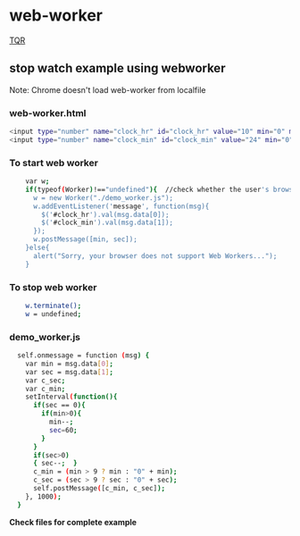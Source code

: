 # web-worker
[TQR](https://touqeer-ahmad.herokuapp.com/)

## stop watch example using webworker


Note: Chrome doesn't load web-worker from localfile

### web-worker.html
```sh
<input type="number" name="clock_hr" id="clock_hr" value="10" min="0" max="59">
<input type="number" name="clock_min" id="clock_min" value="24" min="0" max="59">
```

### To start web worker
```sh
    var w;
    if(typeof(Worker)!=="undefined"){  //check whether the user's browser supports it
      w = new Worker("./demo_worker.js");
      w.addEventListener('message', function(msg){
        $('#clock_hr').val(msg.data[0]);
        $('#clock_min').val(msg.data[1]);
      });
      w.postMessage([min, sec]);
    }else{
      alert("Sorry, your browser does not support Web Workers...");
    }
```

### To stop web worker
```sh
    w.terminate();
    w = undefined;
```

### demo_worker.js
```sh
  self.onmessage = function (msg) {
    var min = msg.data[0];
    var sec = msg.data[1];
    var c_sec;
    var c_min;
    setInterval(function(){
      if(sec == 0){
        if(min>0){
          min--;
          sec=60;
        }
      }
      if(sec>0)
      { sec--;  }
      c_min = (min > 9 ? min : "0" + min);
      c_sec = (sec > 9 ? sec : "0" + sec);
      self.postMessage([c_min, c_sec]);
    }, 1000);
  }
```

**Check files for complete example**
